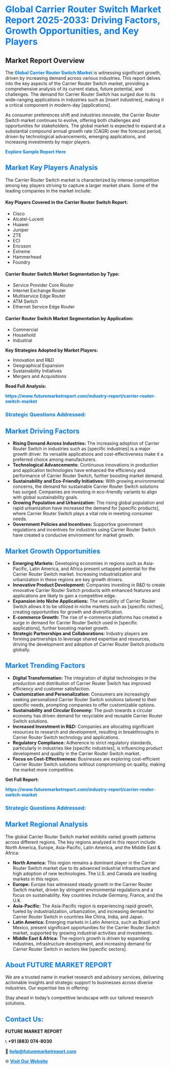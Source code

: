 <h1 style="color: #007BFF;">Global Carrier Router Switch Market Report 2025-2033: Driving Factors, Growth Opportunities, and Key Players</h1>

<section id="overview">
<h2>Market Report Overview</h2>
<p>The <a href="https://www.futuremarketreport.com/industry-report/carrier-router-switch-market" style="color: #007BFF; text-decoration: none;"><strong>Global Carrier Router Switch Market</strong></a> is witnessing significant growth, driven by increasing demand across various industries. This report delves into the key aspects of the Carrier Router Switch market, providing a comprehensive analysis of its current status, future potential, and challenges. The demand for Carrier Router Switch has surged due to its wide-ranging applications in industries such as [insert industries], making it a critical component in modern-day [applications].</p>
<p>As consumer preferences shift and industries innovate, the Carrier Router Switch market continues to evolve, offering both challenges and opportunities for stakeholders. The global market is expected to expand at a substantial compound annual growth rate (CAGR) over the forecast period, driven by technological advancements, emerging applications, and increasing investments by major players.</p>
</section>

<section id="overview">
<p><a href="https://www.futuremarketreport.com/request-sample/reportId=50733" style="color: #007BFF; text-decoration: none;"><strong>Explore Sample Report Here</strong></a></p>
</section>

<section id="key-players">
<h2 style="color: #007BFF;">Market Key Players Analysis</h2>
<p>The Carrier Router Switch market is characterized by intense competition among key players striving to capture a larger market share. Some of the leading companies in the market include:</p>
<h4>Key Players Covered in the Carrier Router Switch Report:</h4>
<ul><li>Cisco</li><li>Alcatel-Lucent</li><li>Huawei</li><li>Juniper</li><li>ZTE</li><li>ECI</li><li>Ericsson</li><li>Extreme</li><li>Hammerhead</li><li>Foundry</li></ul>
<h4>Carrier Router Switch Market Segmentation by Type:</h4>
<ul><li>Service Provider Core Router</li><li>Internet Exchange Router</li><li>Multiservice Edge Router</li><li>ATM Switch</li><li>Ethernet Service Edge Router</li></ul>

<h4>Carrier Router Switch Market Segmentation by Application:</h4>
<ul><li>Commercial</li><li>Household</li><li>Industrial</li></ul>
<p><strong>Key Strategies Adopted by Market Players:</strong></p>
<ul>
<li>Innovation and R&D</li>
<li>Geographical Expansion</li>
<li>Sustainability Initiatives</li>
<li>Mergers and Acquisitions</li>
</ul>
</section>

<section>
<p><strong>Read Full Analysis: </strong></p><a href="https://www.futuremarketreport.com/industry-report/carrier-router-switch-market" style="color: #007BFF; text-decoration: none;"><strong>https://www.futuremarketreport.com/industry-report/carrier-router-switch-market</strong></a>
<h3 style="color: #007BFF;">Strategic Questions Addressed:</h3>
</section>

<section id="driving-factors">
<h2 style="color: #007BFF;">Market Driving Factors</h2>
<ul>
<li><strong>Rising Demand Across Industries:</strong> The increasing adoption of Carrier Router Switch in industries such as [specific industries] is a major growth driver. Its versatile applications and cost-effectiveness make it a preferred choice among manufacturers.</li>
<li><strong>Technological Advancements:</strong> Continuous innovations in production and application technologies have enhanced the efficiency and performance of Carrier Router Switch, further boosting market demand.</li>
<li><strong>Sustainability and Eco-Friendly Initiatives:</strong> With growing environmental concerns, the demand for sustainable Carrier Router Switch solutions has surged. Companies are investing in eco-friendly variants to align with global sustainability goals.</li>
<li><strong>Growing Population and Urbanization:</strong> The rising global population and rapid urbanization have increased the demand for [specific products], where Carrier Router Switch plays a vital role in meeting consumer needs.</li>
<li><strong>Government Policies and Incentives:</strong> Supportive government regulations and incentives for industries using Carrier Router Switch have created a conducive environment for market growth.</li>
</ul>
</section>

<section id="growth-opportunities">
<h2 style="color: #007BFF;">Market Growth Opportunities</h2>
<ul>
<li><strong>Emerging Markets:</strong> Developing economies in regions such as Asia-Pacific, Latin America, and Africa present untapped potential for the Carrier Router Switch market. Increasing industrialization and urbanization in these regions are key growth drivers.</li>
<li><strong>Innovative Product Development:</strong> Companies investing in R&D to create innovative Carrier Router Switch products with enhanced features and applications are likely to gain a competitive edge.</li>
<li><strong>Expansion into Niche Applications:</strong> The versatility of Carrier Router Switch allows it to be utilized in niche markets such as [specific niches], creating opportunities for growth and diversification.</li>
<li><strong>E-commerce Growth:</strong> The rise of e-commerce platforms has created a surge in demand for Carrier Router Switch used in [specific applications], further boosting market growth.</li>
<li><strong>Strategic Partnerships and Collaborations:</strong> Industry players are forming partnerships to leverage shared expertise and resources, driving the development and adoption of Carrier Router Switch products globally.</li>
</ul>
</section>

<section id="trending-factors">
<h2 style="color: #007BFF;">Market Trending Factors</h2>
<ul>
<li><strong>Digital Transformation:</strong> The integration of digital technologies in the production and distribution of Carrier Router Switch has improved efficiency and customer satisfaction.</li>
<li><strong>Customization and Personalization:</strong> Consumers are increasingly seeking personalized Carrier Router Switch solutions tailored to their specific needs, prompting companies to offer customizable options.</li>
<li><strong>Sustainability and Circular Economy:</strong> The push towards a circular economy has driven demand for recyclable and reusable Carrier Router Switch solutions.</li>
<li><strong>Increased Investment in R&D:</strong> Companies are allocating significant resources to research and development, resulting in breakthroughs in Carrier Router Switch technology and applications.</li>
<li><strong>Regulatory Compliance:</strong> Adherence to strict regulatory standards, particularly in industries like [specific industries], is influencing product development and quality in the Carrier Router Switch market.</li>
<li><strong>Focus on Cost-Effectiveness:</strong> Businesses are exploring cost-efficient Carrier Router Switch solutions without compromising on quality, making the market more competitive.</li>
</ul>
</section>

<section>
<p><strong>Get Full Report: </strong></p><a href="https://www.futuremarketreport.com/industry-report/carrier-router-switch-market" style="color: #007BFF; text-decoration: none;"><strong>https://www.futuremarketreport.com/industry-report/carrier-router-switch-market</strong></a>
<h3 style="color: #007BFF;">Strategic Questions Addressed:</h3>
</section>


<section id="regional-analysis">
<h2 style="color: #007BFF;">Market Regional Analysis</h2>
<p>The global Carrier Router Switch market exhibits varied growth patterns across different regions. The key regions analyzed in this report include North America, Europe, Asia-Pacific, Latin America, and the Middle East & Africa:</p>
<ul>
<li><strong>North America:</strong> This region remains a dominant player in the Carrier Router Switch market due to its advanced industrial infrastructure and high adoption of new technologies. The U.S. and Canada are leading markets in this region.</li>
<li><strong>Europe:</strong> Europe has witnessed steady growth in the Carrier Router Switch market, driven by stringent environmental regulations and a focus on sustainability. Key countries include Germany, France, and the U.K.</li>
<li><strong>Asia-Pacific:</strong> The Asia-Pacific region is experiencing rapid growth, fueled by industrialization, urbanization, and increasing demand for Carrier Router Switch in countries like China, India, and Japan.</li>
<li><strong>Latin America:</strong> Emerging markets in Latin America, such as Brazil and Mexico, present significant opportunities for the Carrier Router Switch market, supported by growing industrial activities and investments.</li>
<li><strong>Middle East & Africa:</strong> The region’s growth is driven by expanding industries, infrastructure development, and increasing demand for Carrier Router Switch in sectors like [specific sectors].</li>
</ul>
</section>

<footer>
<h2 style="color: #007BFF;">About FUTURE MARKET REPORT</h2>
<p>We are a trusted name in market research and advisory services, delivering actionable insights and strategic support to businesses across diverse industries. Our expertise lies in offering:</p>

<p>Stay ahead in today’s competitive landscape with our tailored research solutions.</p>

<h2 style="color: #007BFF;">Contact Us:</h2>
<p><strong>FUTURE MARKET REPORT</strong></p>
<p>📞 <strong>+91 (883) 074-8030</strong></p>
<p>📧 <strong><a href="mailto:help@futuremarketreport.com" style="color: #007BFF;">help@futuremarketreport.com</a></strong></p>
<p>🌐 <strong><a href="https://www.futuremarketreport.com/" style="color: #007BFF;">Visit Our Website</a></strong></p>
</footer>